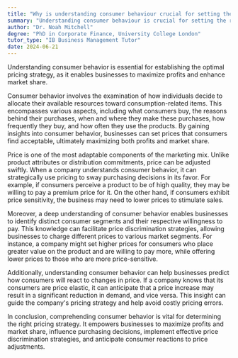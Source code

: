 ```yaml
---
title: "Why is understanding consumer behaviour crucial for setting the right price?"
summary: "Understanding consumer behaviour is crucial for setting the right price as it helps businesses maximise profits and market share."
author: "Dr. Noah Mitchell"
degree: "PhD in Corporate Finance, University College London"
tutor_type: "IB Business Management Tutor"
date: 2024-06-21
---
```


Understanding consumer behavior is essential for establishing the optimal pricing strategy, as it enables businesses to maximize profits and enhance market share.

Consumer behavior involves the examination of how individuals decide to allocate their available resources toward consumption-related items. This encompasses various aspects, including what consumers buy, the reasons behind their purchases, when and where they make these purchases, how frequently they buy, and how often they use the products. By gaining insights into consumer behavior, businesses can set prices that consumers find acceptable, ultimately maximizing both profits and market share.

Price is one of the most adaptable components of the marketing mix. Unlike product attributes or distribution commitments, price can be adjusted swiftly. When a company understands consumer behavior, it can strategically use pricing to sway purchasing decisions in its favor. For example, if consumers perceive a product to be of high quality, they may be willing to pay a premium price for it. On the other hand, if consumers exhibit price sensitivity, the business may need to lower prices to stimulate sales.

Moreover, a deep understanding of consumer behavior enables businesses to identify distinct consumer segments and their respective willingness to pay. This knowledge can facilitate price discrimination strategies, allowing businesses to charge different prices to various market segments. For instance, a company might set higher prices for consumers who place greater value on the product and are willing to pay more, while offering lower prices to those who are more price-sensitive.

Additionally, understanding consumer behavior can help businesses predict how consumers will react to changes in price. If a company knows that its consumers are price elastic, it can anticipate that a price increase may result in a significant reduction in demand, and vice versa. This insight can guide the company's pricing strategy and help avoid costly pricing errors.

In conclusion, comprehending consumer behavior is vital for determining the right pricing strategy. It empowers businesses to maximize profits and market share, influence purchasing decisions, implement effective price discrimination strategies, and anticipate consumer reactions to price adjustments.
    